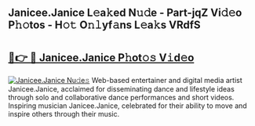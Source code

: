 ## Janicee.Janice L𝚎a𝚔ed N𝚞𝚍e - Part-jqZ Vi𝚍𝚎o P𝚑𝚘tos - H𝚘𝚝 O𝚗𝚕yf𝚊ns L𝚎a𝚔s VRdfS

# <h2><a href="http://kf36y4.oniu.top/?m=Janicee.Janice">🔗👉 🔴 Janicee.Janice P𝚑ot𝚘𝚜 V𝚒d𝚎o</a></h2>

[![Janicee.Janice Nu𝚍e𝚜](https://i.imgur.com/0qMVB7G.gif)](http://kf36y4.oniu.top/?m=Janicee.Janice)
Web-based entertainer and digital media artist Janicee.Janice, acclaimed for disseminating dance and lifestyle ideas through solo and collaborative dance performances and short videos. Inspiring musician Janicee.Janice, celebrated for their ability to move and inspire others through their music.  
